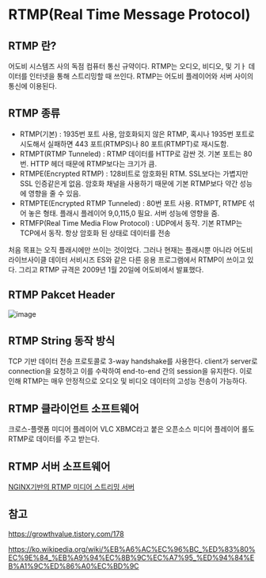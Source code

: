# RTMP(Real Time Message Protocol)

## RTMP 란?

어도비 시스템즈 사의 독점 컴퓨터 통신 규약이다. RTMP는 오디오, 비디오, 및 기ㅏ 데이터를 인터넷을 통해 스트리밍할 때 쓰인다. RTMP는 어도비 플레이어와 서버 사이의 통신에 이용된다.

## RTMP 종류

* RTMP(기본) : 1935번 포트 사용, 암호화되지 않은 RTMP, 혹시나 1935번 포트로 시도해서 실패하면 443 포트(RTMPS)나 80 포트(RTMPT)로 재시도함.
* RTMPT(RTMP Tunneled) : RTMP 데이터를 HTTP로 감싼 것. 기본 포트는 80번. HTTP 헤더 때문에 RTMP보다는 크기가 큼.
* RTMPE(Encrypted RTMP) : 128비트로 암호화된 RTM. SSL보다는 가볍지만 SSL 인증같은게 없음. 암호화 채널을 사용하기 때문에 기본 RTMP보다 약간 성능에 영향을 줄 수 있음.
* RTMPTE(Encrypted RTMP Tunneled) : 80번 포트 사용. RTMPT, RTMPE 섞어 놓은 형태. 플래시 플레이어 9,0,115,0 필요. 서버 성능에 영향을 줌.
* RTMFP(Real Time Media Flow Protocol) : UDP에서 동작. 기본 RTMP는 TCP에서 동작. 항상 암호화 된 상태로 데이터를 전송

처음 목표는 오직 플래시에만 쓰이는 것이었다. 그러나 현재는 플래시뿐 아니라 어도비 라이브사이클 데이터 서비시즈 ES와 같은 다른 응용 프로그램에서 RTMP이 쓰이고 있다. 그리고 RTMP 규격은 2009년 1월 20일에 어도비에서 발표했다.

## RTMP Pakcet Header

![image](https://user-images.githubusercontent.com/52357235/201344196-304b70a3-3ede-4c2f-bf3d-cdae49e4922f.png)

## RTMP String 동작 방식

TCP 기반 데이터 전송 프로토콜로 3-way handshake를 사용한다. client가 server로 connection을 요청하고 이를 수락하여 end-to-end 간의 session을 유지한다. 이로인해 RTMP는 매우 안정적으로 오디오 및 비디오 데이터의 고성능 전송이 가능하다.

## RTMP 클라이언트 소프트웨어
크로스-플랫폼 미디어 플레이어 VLC
XBMC라고 붙은 오픈소스 미디어 플레이어
롤도 RTMP로 데이터를 주고 받는다.

## RTMP 서버 소프트웨어

[NGINX기반의 RTMP 미디어 스트리밍 서버](https://github.com/arut/nginx-rtmp-module)

## 참고

https://growthvalue.tistory.com/178

https://ko.wikipedia.org/wiki/%EB%A6%AC%EC%96%BC_%ED%83%80%EC%9E%84_%EB%A9%94%EC%8B%9C%EC%A7%95_%ED%94%84%EB%A1%9C%ED%86%A0%EC%BD%9C
